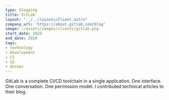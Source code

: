 ```yaml
---
type: blogging
title: GitLab
layout: "../../layouts/Client.astro"
company_url: 'https://about.gitlab.com/blog'
image: ~/assets/images/clients/gitlab.png
start_date: 2020
end_date: 2020
tags:
- technology
- development
- CI
- CD
- devops
---
```


GitLab is a complete CI/CD toolchain in a single application. One interface. One conversation. One permission model. I contributed technical articles to their blog.
